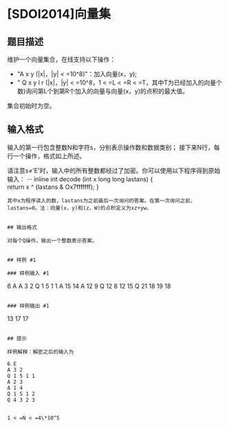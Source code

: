 # [SDOI2014]向量集

## 题目描述

维护一个向量集合，在线支持以下操作：

- "A x y (|x|，|y| < =10^8)"：加入向量(x，y);
- " Q x y l r (|x|，|y| < =10^8，1 < =L < =R < =T，其中T为已经加入的向量个数)询问第L个到第R个加入的向量与向量(x，y)的点积的最大值。

集合初始时为空。


## 输入格式

输入的第一行包含整数N和字符s，分别表示操作数和数据类别；    接下来N行，每行一个操作，格式如上所述。    

请注意s≠'E'时，输入中的所有整数都经过了加密。你可以使用以下程序得到原始输入：
···
inline int decode (int x long long lastans) {    
    return x ^ (lastans & Ox7fffffff);
}
 
```
其中x为程序读入的数，lastans为之前最后一次询问的答案。在第一次询问之前，lastans=0。注：向量(x，y)和(z，W)的点积定义为xz+yw。


## 输出格式

对每个Q操作，输出一个整数表示答案。


## 样例 #1

### 样例输入 #1
```
6 A
A 3 2
Q 1 5 1 1
A 15 14
A 12 9
Q 12 8 12 15
Q 21 18 19 18
```

### 样例输出 #1

```
13
17
17
```

## 提示

样例解释：解密之后的输入为
```
    6 E
    A 3 2
    Q 1 5 1 1
    A 2 3
    A 1 4
    Q 1 5 1 2
    Q 4 3 2 3
```

1 < =N < =4\*10^5

